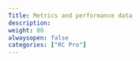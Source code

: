 ```yaml
---
Title: Metrics and performance data
description: 
weight: 80
alwaysopen: false
categories: ["RC Pro"]
---
```

